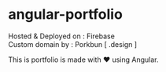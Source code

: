 # angular-portfolio

Hosted & Deployed on : Firebase <br>
Custom domain by : Porkbun [ .design ]

This is portfolio is made with ❤ using Angular.
